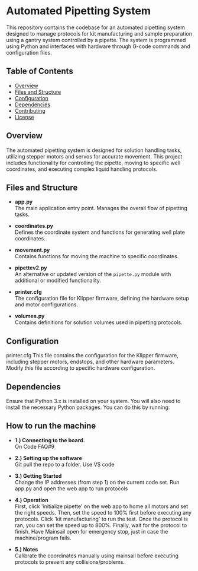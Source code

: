 # Automated Pipetting System

This repository contains the codebase for an automated pipetting system designed to manage protocols for kit manufacturing and sample preparation using a gantry system controlled by a pipette. The system is programmed using Python and interfaces with hardware through G-code commands and configuration files.

## Table of Contents

- [Overview](#overview)
- [Files and Structure](#files-and-structure)
- [Configuration](#configuration)
- [Dependencies](#dependencies)
- [Contributing](#contributing)
- [License](#license)

## Overview

The automated pipetting system is designed for solution handling tasks, utilizing stepper motors and servos for accurate movement. This project includes functionality for controlling the pipette, moving to specific well coordinates, and executing complex liquid handling protocols.

## Files and Structure

- **app.py**  
  The main application entry point. Manages the overall flow of pipetting tasks.

- **coordinates.py**  
  Defines the coordinate system and functions for generating well plate coordinates.

- **movement.py**  
  Contains functions for moving the machine to specific coordinates.

- **pipettev2.py**  
  An alternative or updated version of the `pipette.py` module with additional or modified functionality.

- **printer.cfg**  
  The configuration file for Klipper firmware, defining the hardware setup and motor configurations.

- **volumes.py**  
  Contains definitions for solution volumes used in pipetting protocols.

## Configuration
printer.cfg
This file contains the configuration for the Klipper firmware, including stepper motors, endstops, and other hardware parameters. Modify this file according to  specific hardware configuration.

## Dependencies
Ensure that Python 3.x is installed on your system. You will also need to install the necessary Python packages. You can do this by running:

## How to run the machine
- **1.) Connecting to the board.**  
  On Code FAQ#9
  
- **2.) Setting up the software**  
  Git pull the repo to a folder. Use VS code

- **3.) Getting Started**  
  Change the IP addresses (from step 1) on the current code set. Run app.py and open the web app to run protocols

- **4.) Operation**  
  First, click 'initialize pipette' on the web app to home all motors and set the right speeds.
  Then, set the speed to 100% first before executing any protocols. Click 'kit manufacturing' to run the test. Once the protocol is ran, you can set the speed up to 800%. Finally, wait for the protocol to finish. Have Mainsail open for emergency stop, just in case the machine/program fails.

- **5.) Notes**  
  Calibrate the coordinates manually using mainsail before executing protocols to prevent any collisions/problems.
  
